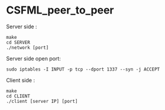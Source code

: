 # CSFML_peer_to_peer

Server side :
```shell
make
cd SERVER
./network [port]
```

Server side open port:
```shell
sudo iptables -I INPUT -p tcp --dport 1337 --syn -j ACCEPT
```

Client side :
```shell
make
cd CLIENT
./client [server IP] [port]
```
